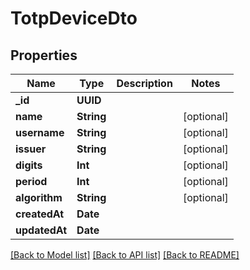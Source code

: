 # TotpDeviceDto

## Properties
Name | Type | Description | Notes
------------ | ------------- | ------------- | -------------
**_id** | **UUID** |  | 
**name** | **String** |  | [optional] 
**username** | **String** |  | [optional] 
**issuer** | **String** |  | [optional] 
**digits** | **Int** |  | [optional] 
**period** | **Int** |  | [optional] 
**algorithm** | **String** |  | [optional] 
**createdAt** | **Date** |  | 
**updatedAt** | **Date** |  | 

[[Back to Model list]](../README#documentation-for-models) [[Back to API list]](../README#documentation-for-api-endpoints) [[Back to README]](../README)


